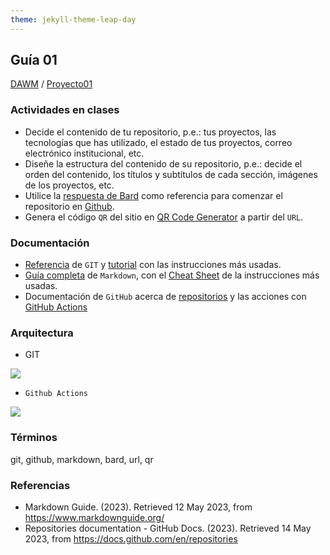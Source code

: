 ```yaml
---
theme: jekyll-theme-leap-day
---
```


## Guía 01

[DAWM](/DAWM/) / [Proyecto01](/DAWM/proyectos/2023/proyecto01)

### Actividades en clases

* Decide el contenido de tu repositorio, p.e.: tus proyectos, las tecnologías que has utilizado, el estado de tus proyectos, correo electrónico institucional, etc.
* Diseñe la estructura del contenido de su repositorio, p.e.: decide el orden del contenido, los títulos y subtítulos de cada sección, imágenes de los proyectos, etc.
* Utilice la [respuesta de Bard](bard/guia01-bard01.pdf) como referencia para comenzar el repositorio en [Github](https://github.com/).
* Genera el código `QR` del sitio en [QR Code Generator](https://br.qr-code-generator.com/) a partir del `URL`.

### Documentación

* [Referencia](https://git-scm.com/docs) de `GIT` y [tutorial](https://www.edureka.co/blog/git-tutorial/) con las instrucciones más usadas.
* [Guía completa](https://www.markdownguide.org/) de `Markdown`, con el [Cheat Sheet](https://www.markdownguide.org/cheat-sheet/) de la instrucciones más usadas.
* Documentación de `GitHub` acerca de [repositorios](https://docs.github.com/es/repositories) y las acciones con [GitHub Actions](https://docs.github.com/es/actions)

### Arquitectura

* GIT

<img src="https://d1jnx9ba8s6j9r.cloudfront.net/blog/wp-content/uploads/2016/11/Git-Architechture-Git-Tutorial-Edureka-2-768x720.png">


* `Github Actions`

<img src="https://keepler.io/wp-content/uploads/2020/10/github-actions.png">

### Términos

git, github, markdown, bard, url, qr

### Referencias

* Markdown Guide. (2023). Retrieved 12 May 2023, from https://www.markdownguide.org/
* Repositories documentation - GitHub Docs. (2023). Retrieved 14 May 2023, from https://docs.github.com/en/repositories